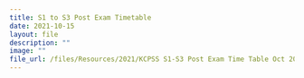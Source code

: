 ```yaml
---
title: S1 to S3 Post Exam Timetable
date: 2021-10-15
layout: file
description: ""
image: ""
file_url: /files/Resources/2021/KCPSS S1-S3 Post Exam Time Table Oct 2021.pdf
---
```

